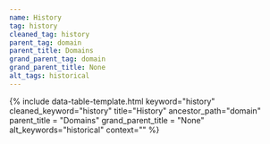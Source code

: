 ```yaml
---
name: History
tag: history
cleaned_tag: history
parent_tag: domain
parent_title: Domains
grand_parent_tag: domain
grand_parent_title: None
alt_tags: historical
---
```


{% include data-table-template.html 
  keyword="history" 
  cleaned_keyword="history" 
  title="History"
  ancestor_path="domain" 
  parent_title = "Domains"
  grand_parent_title = "None"
  alt_keywords="historical"
  context=""
%}

